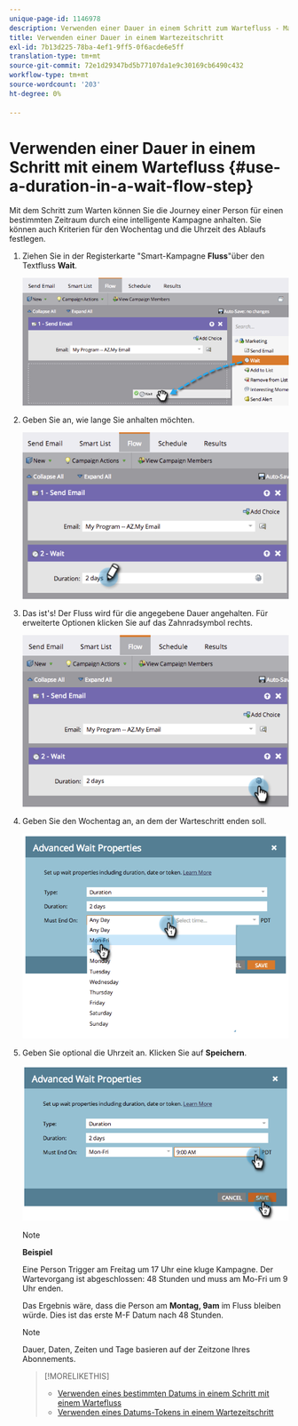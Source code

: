 ```yaml
---
unique-page-id: 1146978
description: Verwenden einer Dauer in einem Schritt zum Wartefluss - Marketo Docs - Produktdokumentation
title: Verwenden einer Dauer in einem Wartezeitschritt
exl-id: 7b13d225-78ba-4ef1-9ff5-0f6acde6e5ff
translation-type: tm+mt
source-git-commit: 72e1d29347bd5b77107da1e9c30169cb6490c432
workflow-type: tm+mt
source-wordcount: '203'
ht-degree: 0%

---
```


# Verwenden einer Dauer in einem Schritt mit einem Wartefluss {#use-a-duration-in-a-wait-flow-step}

Mit dem Schritt zum Warten können Sie die Journey einer Person für einen bestimmten Zeitraum durch eine intelligente Kampagne anhalten. Sie können auch Kriterien für den Wochentag und die Uhrzeit des Ablaufs festlegen.

1. Ziehen Sie in der Registerkarte &quot;Smart-Kampagne **Fluss**&quot;über den Textfluss **Wait**.

   ![](assets/image2014-9-22-11-3a53-3a57.png)

1. Geben Sie an, wie lange Sie anhalten möchten.

   ![](assets/image2014-9-22-11-3a54-3a0.png)

1. Das ist&#39;s! Der Fluss wird für die angegebene Dauer angehalten. Für erweiterte Optionen klicken Sie auf das Zahnradsymbol rechts.

   ![](assets/image2014-9-22-11-3a54-3a7.png)

1. Geben Sie den Wochentag an, an dem der Warteschritt enden soll.

   ![](assets/image2014-9-22-11-3a54-3a10.png)

1. Geben Sie optional die Uhrzeit an. Klicken Sie auf **Speichern**.

   ![](assets/image2014-9-22-11-3a54-3a35.png)

   >[!NOTE]
   >
   >**Beispiel**
   >
   >Eine Person Trigger am Freitag um 17 Uhr eine kluge Kampagne. Der Wartevorgang ist abgeschlossen: 48 Stunden und muss am Mo-Fri um 9 Uhr enden.
   >
   >Das Ergebnis wäre, dass die Person am **Montag, 9am** im Fluss bleiben würde. Dies ist das erste M-F Datum nach 48 Stunden.

   >[!NOTE]
   >
   >Dauer, Daten, Zeiten und Tage basieren auf der Zeitzone Ihres Abonnements.

   >[!MORELIKETHIS]
   >
   >* [Verwenden eines bestimmten Datums in einem Schritt mit einem Wartefluss](/help/marketo/product-docs/core-marketo-concepts/smart-campaigns/flow-actions/wait/use-a-specific-date-in-a-wait-flow-step.md)
   >* [Verwenden eines Datums-Tokens in einem Wartezeitschritt](/help/marketo/product-docs/core-marketo-concepts/smart-campaigns/flow-actions/wait/use-a-date-token-in-a-wait-flow-step.md)

